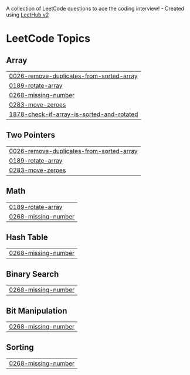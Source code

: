A collection of LeetCode questions to ace the coding interview! - Created using [LeetHub v2](https://github.com/arunbhardwaj/LeetHub-2.0)
<!---LeetCode Topics Start-->
# LeetCode Topics
## Array
|  |
| ------- |
| [0026-remove-duplicates-from-sorted-array](https://github.com/HaardikMishra020/Solved-Leetcode/tree/master/0026-remove-duplicates-from-sorted-array) |
| [0189-rotate-array](https://github.com/HaardikMishra020/Solved-Leetcode/tree/master/0189-rotate-array) |
| [0268-missing-number](https://github.com/HaardikMishra020/Solved-Leetcode/tree/master/0268-missing-number) |
| [0283-move-zeroes](https://github.com/HaardikMishra020/Solved-Leetcode/tree/master/0283-move-zeroes) |
| [1878-check-if-array-is-sorted-and-rotated](https://github.com/HaardikMishra020/Solved-Leetcode/tree/master/1878-check-if-array-is-sorted-and-rotated) |
## Two Pointers
|  |
| ------- |
| [0026-remove-duplicates-from-sorted-array](https://github.com/HaardikMishra020/Solved-Leetcode/tree/master/0026-remove-duplicates-from-sorted-array) |
| [0189-rotate-array](https://github.com/HaardikMishra020/Solved-Leetcode/tree/master/0189-rotate-array) |
| [0283-move-zeroes](https://github.com/HaardikMishra020/Solved-Leetcode/tree/master/0283-move-zeroes) |
## Math
|  |
| ------- |
| [0189-rotate-array](https://github.com/HaardikMishra020/Solved-Leetcode/tree/master/0189-rotate-array) |
| [0268-missing-number](https://github.com/HaardikMishra020/Solved-Leetcode/tree/master/0268-missing-number) |
## Hash Table
|  |
| ------- |
| [0268-missing-number](https://github.com/HaardikMishra020/Solved-Leetcode/tree/master/0268-missing-number) |
## Binary Search
|  |
| ------- |
| [0268-missing-number](https://github.com/HaardikMishra020/Solved-Leetcode/tree/master/0268-missing-number) |
## Bit Manipulation
|  |
| ------- |
| [0268-missing-number](https://github.com/HaardikMishra020/Solved-Leetcode/tree/master/0268-missing-number) |
## Sorting
|  |
| ------- |
| [0268-missing-number](https://github.com/HaardikMishra020/Solved-Leetcode/tree/master/0268-missing-number) |
<!---LeetCode Topics End-->